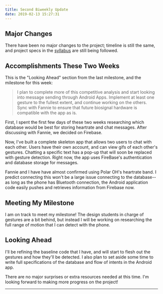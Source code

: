 ```yaml
---
title: Second Biweekly Update
date: 2019-02-13 15:27:31
---
```


## Major Changes
 There have been no major changes to the project; timeline is still the same, and
 project specs in the [syllabus](https://docs.google.com/document/d/1FP9NxLKu0oAbKUnAQtEWmshNW047A-YwUBGoOy_lv50/edit) are still being followed.<br>


## Accomplishments These Two Weeks
This is the "Looking Ahead" section from the last milestone, and the milestone for this week:
> I plan to complete more of this competitive analysis and start looking into message sending through Android Apps. Implement at least one gesture to the fullest extent, and continue working on the others. Sync with Fannie to ensure that future biosignal hardware is compatible with the app as is.

First, I spent the first few days of these two weeks researching which database would be best for storing heartrate and chat messages. After discussing with Fannie, we decided on Firebase.

Now, I've built a complete skeleton app that allows two users to chat with each other. Users have their
own account, and can view gifs of each other's gestures. Chatting a specific text has a pop-up that
will soon be replaced with gesture detection. Right now, the app uses FireBase's authentication and
database storage for messages.

Fannie and I have have almost confirmed using Polar OH's heartrate band. I predict connecting this won't be a large issue connecting to the database--as long as the phone has Bluetooth connection, the Android application code easily pushes and retrieves information from Firebase now.

## Meeting My Milestone
I am on track to meet my milestone! The design students in charge of gestures are a bit behind, but
instead I will be working on researching the full range of motion that I can detect with the phone.

## Looking Ahead
I'll be refining the baseline code that I have, and will start to flesh out the gestures and how
they'll be detected. I also plan to set aside some time to write full specifications of the database
and flow of intents in the Android app.

There are no major surprises or extra resources needed at this time. I'm looking forward to making more progress on the project!



---